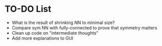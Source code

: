 TO-DO List
======

* What is the result of shrinking NN to minimal size?
* Compare sym NN with fully-connected to prove that symmetry matters
* Clean up code on "intermediate thoughts"
* Add more explanations to GUI
